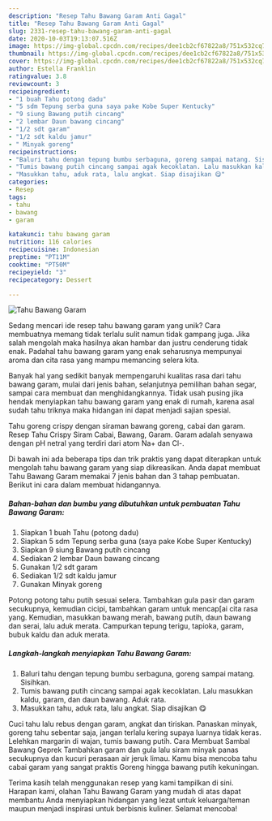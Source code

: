 ```yaml
---
description: "Resep Tahu Bawang Garam Anti Gagal"
title: "Resep Tahu Bawang Garam Anti Gagal"
slug: 2331-resep-tahu-bawang-garam-anti-gagal
date: 2020-10-03T19:13:07.516Z
image: https://img-global.cpcdn.com/recipes/dee1cb2cf67822a8/751x532cq70/tahu-bawang-garam-foto-resep-utama.jpg
thumbnail: https://img-global.cpcdn.com/recipes/dee1cb2cf67822a8/751x532cq70/tahu-bawang-garam-foto-resep-utama.jpg
cover: https://img-global.cpcdn.com/recipes/dee1cb2cf67822a8/751x532cq70/tahu-bawang-garam-foto-resep-utama.jpg
author: Estella Franklin
ratingvalue: 3.8
reviewcount: 3
recipeingredient:
- "1 buah Tahu potong dadu"
- "5 sdm Tepung serba guna saya pake Kobe Super Kentucky"
- "9 siung Bawang putih cincang"
- "2 lembar Daun bawang cincang"
- "1/2 sdt garam"
- "1/2 sdt kaldu jamur"
- " Minyak goreng"
recipeinstructions:
- "Baluri tahu dengan tepung bumbu serbaguna, goreng sampai matang. Sisihkan."
- "Tumis bawang putih cincang sampai agak kecoklatan. Lalu masukkan kaldu, garam, dan daun bawang. Aduk rata."
- "Masukkan tahu, aduk rata, lalu angkat. Siap disajikan 😋"
categories:
- Resep
tags:
- tahu
- bawang
- garam

katakunci: tahu bawang garam 
nutrition: 116 calories
recipecuisine: Indonesian
preptime: "PT11M"
cooktime: "PT50M"
recipeyield: "3"
recipecategory: Dessert

---
```



![Tahu Bawang Garam](https://img-global.cpcdn.com/recipes/dee1cb2cf67822a8/751x532cq70/tahu-bawang-garam-foto-resep-utama.jpg)

Sedang mencari ide resep tahu bawang garam yang unik? Cara membuatnya memang tidak terlalu sulit namun tidak gampang juga. Jika salah mengolah maka hasilnya akan hambar dan justru cenderung tidak enak. Padahal tahu bawang garam yang enak seharusnya mempunyai aroma dan cita rasa yang mampu memancing selera kita.

Banyak hal yang sedikit banyak mempengaruhi kualitas rasa dari tahu bawang garam, mulai dari jenis bahan, selanjutnya pemilihan bahan segar, sampai cara membuat dan menghidangkannya. Tidak usah pusing jika hendak menyiapkan tahu bawang garam yang enak di rumah, karena asal sudah tahu triknya maka hidangan ini dapat menjadi sajian spesial.

Tahu goreng crispy dengan siraman bawang goreng, cabai dan garam. Resep Tahu Crispy Siram Cabai, Bawang, Garam. Garam adalah senyawa dengan pH netral yang terdiri dari atom Na+ dan Cl-.


Di bawah ini ada beberapa tips dan trik praktis yang dapat diterapkan untuk mengolah tahu bawang garam yang siap dikreasikan. Anda dapat membuat Tahu Bawang Garam memakai 7 jenis bahan dan 3 tahap pembuatan. Berikut ini cara dalam membuat hidangannya.

<!--inarticleads1-->

##### Bahan-bahan dan bumbu yang dibutuhkan untuk pembuatan Tahu Bawang Garam:

1. Siapkan 1 buah Tahu (potong dadu)
1. Siapkan 5 sdm Tepung serba guna (saya pake Kobe Super Kentucky)
1. Siapkan 9 siung Bawang putih cincang
1. Sediakan 2 lembar Daun bawang cincang
1. Gunakan 1/2 sdt garam
1. Sediakan 1/2 sdt kaldu jamur
1. Gunakan  Minyak goreng


Potong potong tahu putih sesuai selera. Tambahkan gula pasir dan garam secukupnya, kemudian cicipi, tambahkan garam untuk mencap[ai cita rasa yang. Kemudian, masukkan bawang merah, bawang putih, daun bawang dan serai, lalu aduk merata. Campurkan tepung terigu, tapioka, garam, bubuk kaldu dan aduk merata. 

<!--inarticleads2-->

##### Langkah-langkah menyiapkan Tahu Bawang Garam:

1. Baluri tahu dengan tepung bumbu serbaguna, goreng sampai matang. Sisihkan.
1. Tumis bawang putih cincang sampai agak kecoklatan. Lalu masukkan kaldu, garam, dan daun bawang. Aduk rata.
1. Masukkan tahu, aduk rata, lalu angkat. Siap disajikan 😋


Cuci tahu lalu rebus dengan garam, angkat dan tiriskan. Panaskan minyak, goreng tahu sebentar saja, jangan terlalu kering supaya luarnya tidak keras. Lelehkan margarin di wajan, tumis bawang putih. Cara Membuat Sambal Bawang Geprek Tambahkan garam dan gula lalu siram minyak panas secukupnya dan kucuri perasaan air jeruk limau. Kamu bisa mencoba tahu cabai garam yang sangat praktis Goreng hingga bawang putih kekuningan. 

Terima kasih telah menggunakan resep yang kami tampilkan di sini. Harapan kami, olahan Tahu Bawang Garam yang mudah di atas dapat membantu Anda menyiapkan hidangan yang lezat untuk keluarga/teman maupun menjadi inspirasi untuk berbisnis kuliner. Selamat mencoba!
